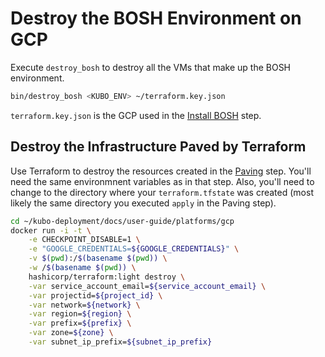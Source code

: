 # Destroy the BOSH Environment on GCP

Execute `destroy_bosh` to destroy all the VMs that make up the BOSH environment.

```bash
bin/destroy_bosh <KUBO_ENV> ~/terraform.key.json
```

`terraform.key.json` is the GCP used in the [Install BOSH](install-bosh.md) step.

## Destroy the Infrastructure Paved by Terraform

Use Terraform to destroy the resources created in the [Paving](paving.md) step. You'll need the same environmnent variables as in that step. Also, you'll need to change to the directory where your `terraform.tfstate` was created (most likely the same directory you executed `apply` in the Paving step).

```bash
cd ~/kubo-deployment/docs/user-guide/platforms/gcp
docker run -i -t \
    -e CHECKPOINT_DISABLE=1 \
    -e "GOOGLE_CREDENTIALS=${GOOGLE_CREDENTIALS}" \
    -v $(pwd):/$(basename $(pwd)) \
    -w /$(basename $(pwd)) \
    hashicorp/terraform:light destroy \
    -var service_account_email=${service_account_email} \
    -var projectid=${project_id} \
    -var network=${network} \
    -var region=${region} \
    -var prefix=${prefix} \
    -var zone=${zone} \
    -var subnet_ip_prefix=${subnet_ip_prefix}
```
